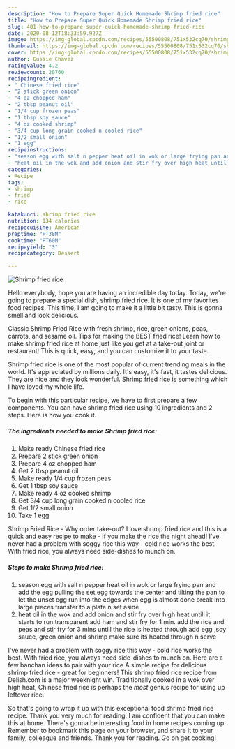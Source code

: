 ```yaml
---
description: "How to Prepare Super Quick Homemade Shrimp fried rice"
title: "How to Prepare Super Quick Homemade Shrimp fried rice"
slug: 401-how-to-prepare-super-quick-homemade-shrimp-fried-rice
date: 2020-08-12T18:33:59.927Z
image: https://img-global.cpcdn.com/recipes/55500808/751x532cq70/shrimp-fried-rice-recipe-main-photo.jpg
thumbnail: https://img-global.cpcdn.com/recipes/55500808/751x532cq70/shrimp-fried-rice-recipe-main-photo.jpg
cover: https://img-global.cpcdn.com/recipes/55500808/751x532cq70/shrimp-fried-rice-recipe-main-photo.jpg
author: Gussie Chavez
ratingvalue: 4.2
reviewcount: 20760
recipeingredient:
- " Chinese fried rice"
- "2 stick green onion"
- "4 oz chopped ham"
- "2 tbsp peanut oil"
- "1/4 cup frozen peas"
- "1 tbsp soy sauce"
- "4 oz cooked shrimp"
- "3/4 cup long grain cooked n cooled rice"
- "1/2 small onion"
- "1 egg"
recipeinstructions:
- "season egg with salt n pepper heat oil in wok or large frying pan and add the egg pulling the set egg towards the center and tilting the pan to let the unset egg run into the edges when egg is almost done break into large pieces transfer to a plate n set aside"
- "heat oil in the wok and add onion and stir fry over high heat untill it starts to run transparent add ham and stir fry for 1 min. add the rice and peas and stir fry for 3 mins untill the rice is heated through add egg ,soy sauce, green onion and shrimp make sure its heated through n serve"
categories:
- Recipe
tags:
- shrimp
- fried
- rice

katakunci: shrimp fried rice 
nutrition: 134 calories
recipecuisine: American
preptime: "PT38M"
cooktime: "PT60M"
recipeyield: "3"
recipecategory: Dessert

---
```



![Shrimp fried rice](https://img-global.cpcdn.com/recipes/55500808/751x532cq70/shrimp-fried-rice-recipe-main-photo.jpg)

Hello everybody, hope you are having an incredible day today. Today, we're going to prepare a special dish, shrimp fried rice. It is one of my favorites food recipes. This time, I am going to make it a little bit tasty. This is gonna smell and look delicious.

Classic Shrimp Fried Rice with fresh shrimp, rice, green onions, peas, carrots, and sesame oil. Tips for making the BEST fried rice! Learn how to make shrimp fried rice at home just like you get at a take-out joint or restaurant! This is quick, easy, and you can customize it to your taste.

Shrimp fried rice is one of the most popular of current trending meals in the world. It's appreciated by millions daily. It's easy, it's fast, it tastes delicious. They are nice and they look wonderful. Shrimp fried rice is something which I have loved my whole life.


To begin with this particular recipe, we have to first prepare a few components. You can have shrimp fried rice using 10 ingredients and 2 steps. Here is how you cook it.

<!--inarticleads1-->

##### The ingredients needed to make Shrimp fried rice:

1. Make ready  Chinese fried rice
1. Prepare 2 stick green onion
1. Prepare 4 oz chopped ham
1. Get 2 tbsp peanut oil
1. Make ready 1/4 cup frozen peas
1. Get 1 tbsp soy sauce
1. Make ready 4 oz cooked shrimp
1. Get 3/4 cup long grain cooked n cooled rice
1. Get 1/2 small onion
1. Take 1 egg


Shrimp Fried Rice - Why order take-out? I love shrimp fried rice and this is a quick and easy recipe to make - if you make the rice the night ahead! I&#39;ve never had a problem with soggy rice this way - cold rice works the best. With fried rice, you always need side-dishes to munch on. 

<!--inarticleads2-->

##### Steps to make Shrimp fried rice:

1. season egg with salt n pepper heat oil in wok or large frying pan and add the egg pulling the set egg towards the center and tilting the pan to let the unset egg run into the edges when egg is almost done break into large pieces transfer to a plate n set aside
1. heat oil in the wok and add onion and stir fry over high heat untill it starts to run transparent add ham and stir fry for 1 min. add the rice and peas and stir fry for 3 mins untill the rice is heated through add egg ,soy sauce, green onion and shrimp make sure its heated through n serve


I&#39;ve never had a problem with soggy rice this way - cold rice works the best. With fried rice, you always need side-dishes to munch on. Here are a few banchan ideas to pair with your rice A simple recipe for delicious shrimp fried rice - great for beginners! This shrimp fried rice recipe from Delish.com is a major weeknight win. Traditionally cooked in a wok over high heat, Chinese fried rice is perhaps the *most* genius recipe for using up leftover rice. 

So that's going to wrap it up with this exceptional food shrimp fried rice recipe. Thank you very much for reading. I am confident that you can make this at home. There's gonna be interesting food in home recipes coming up. Remember to bookmark this page on your browser, and share it to your family, colleague and friends. Thank you for reading. Go on get cooking!
